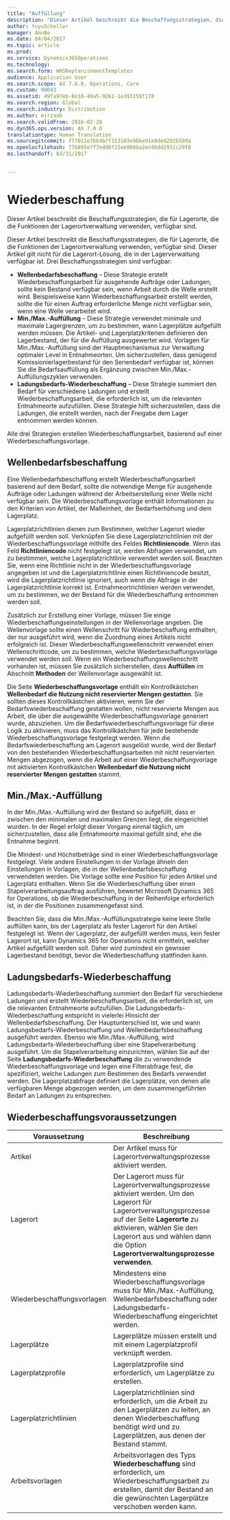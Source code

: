 ```yaml
---
title: "Auffüllung"
description: "Dieser Artikel beschreibt die Beschaffungsstrategien, die für Lagerorte, die die Funktionen der Lagerortverwaltung verwenden, verfügbar sind."
author: YuyuScheller
manager: AnnBe
ms.date: 04/04/2017
ms.topic: article
ms.prod: 
ms.service: Dynamics365Operations
ms.technology: 
ms.search.form: WHSReplenishmentTemplates
audience: Application User
ms.search.scope: AX 7.0.0, Operations, Core
ms.custom: 90043
ms.assetid: 49fa97eb-8e10-49a5-9261-1e393159f178
ms.search.region: Global
ms.search.industry: Distribution
ms.author: mirzaab
ms.search.validFrom: 2016-02-28
ms.dyn365.ops.version: AX 7.0.0
translationtype: Human Translation
ms.sourcegitcommit: f77012e7b64b7f153103e9bbe91e8ded202b509a
ms.openlocfilehash: 77b895e7f7edd6f22ee960ba2ec4bdd2931c29f8
ms.lasthandoff: 03/31/2017


---
```


# <a name="replenishment"></a>Wiederbeschaffung

Dieser Artikel beschreibt die Beschaffungsstrategien, die für Lagerorte, die die Funktionen der Lagerortverwaltung verwenden, verfügbar sind.

Dieser Artikel beschreibt die Beschaffungsstrategien, die für Lagerorte, die die Funktionen der Lagerortverwaltung verwenden, verfügbar sind. Dieser Artikel gilt nicht für die Lagerort-Lösung, die in der Lagerverwaltung verfügbar ist. Drei Beschaffungsstrategien sind verfügbar:

-   **Wellenbedarfsbeschaffung** – Diese Strategie erstellt Wiederbeschaffungsarbeit für ausgehende Aufträge oder Ladungen, sollte kein Bestand verfügbar sein, wenn Arbeit durch die Welle erstellt wird. Beispielsweise kann Wiederbeschaffungsarbeit erstellt werden, sollte die für einen Auftrag erforderliche Menge nicht verfügbar sein, wenn eine Welle verarbeitet wird.
-   **Min./Max.-Auffüllung** – Diese Strategie verwendet minimale und maximale Lagergrenzen, um zu bestimmen, wann Lagerplätze aufgefüllt werden müssen. Die Artikel- und Lagerplatzkriterien definieren den Lagerbestand, der für die Auffüllung ausgewertet wird. Vorlagen für Min./Max.-Auffüllung sind der Hauptmechanismus zur Verwaltung optimaler Level in Entnahmeorten. Um sicherzustellen, dass genügend Komissionierlagerbestand für den Serienbedarf verfügbar ist, können Sie die Bedarfsauffüllung als Ergänzung zwischen Min./Max.-Auffüllungszyklen verwenden.
-   **Ladungsbedarfs-Wiederbeschaffung** – Diese Strategie summiert den Bedarf für verschiedene Ladungen und erstellt Wiederbeschaffungsarbeit, die erforderlich ist, um die relevanten Entnahmeorte aufzufüllen. Diese Strategie hilft sicherzustellen, dass die Ladungen, die erstellt werden, nach der Freigabe dem Lager entnommen werden können.

Alle drei Strategien erstellen Wiederbeschaffungsarbeit, basierend auf einer Wiederbeschaffungsvorlage.

## <a name="wave-demand-replenishment"></a>Wellenbedarfsbeschaffung
Eine Wellenbedarfsbeschaffung erstellt Wiederbeschaffungsarbeit basierend auf dem Bedarf, sollte die notwendige Menge für ausgehende Aufträge oder Ladungen während der Arbeitserstellung einer Welle nicht verfügbar sein. Die Wiederbeschaffungsvorlage enthält Informationen zu den Kriterien von Artikel, der Maßeinheit, der Bedarfserhöhung und dem Lagerplatz. 

Lagerplatzrichtlinien dienen zum Bestimmen, welcher Lagerort wieder aufgefüllt werden soll. Verknüpfen Sie diese Lagerplatzrichtlinien mit der Wiederbeschaffungsvorlage mithilfe des Feldes **Richtliniencode**. Wenn das Feld **Richtliniencode** nicht festgelegt ist, werden Abfragen verwendet, um zu bestimmen, welche Lagerplatzrichtlinie verwendet werden soll. Beachten Sie, wenn eine Richtlinie nicht in der Wiederbeschaffungsvorlage angegeben ist und die Lagerplatzrichtlinie einen Richtliniencode besitzt, wird die Lagerplatzrichtlinie ignoriert, auch wenn die Abfrage in der Lagerplatzrichtlinie korrekt ist. Entnahmeortrichtlinien werden verwendet, um zu bestimmen, wo der Bestand für die Wiederbeschaffung entnommen werden soll. 

Zusätzlich zur Erstellung einer Vorlage, müssen Sie einige Wiederbeschaffungseinstellungen in der Wellenvorlage angeben. Die Wellenvorlage sollte einen Wellenschritt für Wiederbeschaffung enthalten, der nur ausgeführt wird, wenn die Zuordnung eines Artikels nicht erfolgreich ist. Dieser Wiederbeschaffungswellenschritt verwendet einen Wellenschrittcode, um zu bestimmen, welche Wiederbeschaffungsvorlage verwendet werden soll. Wenn ein Wiederbeschaffungswellenschritt vorhanden ist, müssen Sie zusätzlich sicherstellen, dass **Auffüllen** im Abschnitt **Methoden** der Wellenvorlage ausgewählt ist. 

Die Seite **Wiederbeschaffungsvorlage** enthält ein Kontrollkästchen **Wellenbedarf die Nutzung nicht reservierter Mengen gestatten**. Sie sollten dieses Kontrollkästchen aktivieren, wenn Sie der Bedarfswiederbeschaffung gestatten wollen, nicht reservierte Mengen aus Arbeit, die über die ausgewählte Wiederbeschaffungsvorlage generiert wurde, abzuziehen. Um die Bedarfswiederbeschaffungsvorlage für diese Logik zu aktivieren, muss das Kontrollkästchen für jede bestehende Wiederbeschaffungsvorlage festgelegt werden. Wenn die Bedarfswiederbeschaffung am Lagerort ausgelöst wurde, wird der Bedarf von den bestehenden Wiederbeschaffungsarbeiten mit nicht reservierten Mengen abgezogen, wenn die Arbeit auf einer Wiederbeschaffungvorlage mit aktivierten Kontrollkästchen **Wellenbedarf die Nutzung nicht reservierter Mengen gestatten** stammt.

## <a name="minmax-replenishment"></a>Min./Max.-Auffüllung
In der Min./Max.-Auffüllung wird der Bestand so aufgefüllt, dass er zwischen den minimalen und maximalen Grenzen liegt, die eingerichtet wurden. In der Regel erfolgt dieser Vorgang einmal täglich, um sicherzustellen, dass alle Entnahmeorte maximal gefüllt sind, ehe die Entnahme beginnt. 

Die Mindest- und Höchstbeträge sind in einer Wiederbeschaffungsvorlage festgelegt. Viele andere Einstellungen in der Vorlage ähneln den Einstellungen in Vorlagen, die in der Wellenbedarfsbeschaffung verwendeten werden. Die Vorlage sollte eine Position für jeden Artikel und Lagerplatz enthalten. Wenn Sie die Wiederbeschaffung über einen Stapelverarbeitungsauftrag ausführen, bewertet Microsoft Dynamics 365 for Operations, ob die Wiederbeschaffung in der Reihenfolge erforderlich ist, in der die Positionen zusammengefasst sind. 

Beachten Sie, dass die Min./Max.-Auffüllungsstrategie keine leere Stelle auffüllen kann, bis der Lagerplatz als fester Lagerort für den Artikel festgelegt ist. Wenn der Lagerplatz, der aufgefüllt werden muss, kein fester Lagerort ist, kann Dynamics 365 for Operations nicht ermitteln, welcher Artikel aufgefüllt werden soll. Daher wird zumindest ein gewisser Lagerbestand benötigt, bevor die Wiederbeschaffung stattfinden kann.

## <a name="load-demand-replenishment"></a>Ladungsbedarfs-Wiederbeschaffung
Ladungsbedarfs-Wiederbeschaffung summiert den Bedarf für verschiedene Ladungen und erstellt Wiederbeschaffungsarbeit, die erforderlich ist, um die relevanten Entnahmeorte aufzufüllen. Die Ladungsbedarfs-Wiederbeschaffung entspricht in vielerlei Hinsicht der Wellenbedarfsbeschaffung. Der Hauptunterschied ist, wie und wann Ladungsbedarfs-Wiederbeschaffung und Wellenbedarfsbeschaffung ausgeführt werden. Ebenso wie Min./Max.-Auffüllung, wird Ladungsbedarfs-Wiederbeschaffung über eine Stapelverarbeitung ausgeführt. Um die Stapelverarbeitung einzurichten, wählen Sie auf der Seite **Ladungsbedarfs-Wiederbeschaffung** die zu verwendende Wiederbeschaffungsvorlage und legen eine Filterabfrage fest, die spezifiziert, welche Ladungen zum Bestimmen des Bedarfs verwendet werden. Die Lagerplatzabfrage definiert die Lagerplätze, von denen alle verfügbaren Menge abgezogen werden, um dem zusammengeführten Bedarf an Ladungen zu entsprechen.

## <a name="replenishment-prerequisites"></a>Wiederbeschaffungsvoraussetzungen
| Voraussetzung            | Beschreibung                                                                                                                                                                                                                                        |
|-------------------------|----------------------------------------------------------------------------------------------------------------------------------------------------------------------------------------------------------------------------------------------------|
| Artikel                    | Der Artikel muss für Lagerortverwaltungsprozesse aktiviert werden.                                                                                                                                                                                       |
| Lagerort               | Der Lagerort muss für Lagerortverwaltungsprozesse aktiviert werden. Um den Lagerort für Lagerortverwaltungsprozesse auf der Seite **Lagerorte** zu aktivieren, wählen Sie den Lagerort aus und wählen dann die Option **Lagerortverwaltungsprozesse verwenden**. |
| Wiederbeschaffungsvorlagen | Mindestens eine Wiederbeschaffungsvorlage muss für Min./Max.-Auffüllung, Wellenbedarfsbeschaffung oder Ladungsbedarfs-Wiederbeschaffung eingerichtet werden.                                                                                                             |
| Lagerplätze               | Lagerplätze müssen erstellt und mit einem Lagerplatzprofil verknüpft werden.                                                                                                                                                                                     |
| Lagerplatzprofile       | Lagerplatzprofile sind erforderlich, um Lagerplätze zu erstellen.                                                                                                                                                                                       |
| Lagerplatzrichtlinien     | Lagerplatzrichtlinien sind erforderlich, um die Arbeit zu den Lagerplätzen zu leiten, an denen Wiederbeschaffung benötigt wird und zu Lagerplätzen, aus denen der Bestand stammt.                                                                                     |
| Arbeitsvorlagen          | Arbeitsvorlagen des Typs **Wiederbeschaffung** sind erforderlich, um Wiederbeschaffungsarbeit zu erstellen, damit der Bestand an die gewünschten Lagerplätze verschoben werden kann.                                                                                           |




